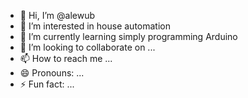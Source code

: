 - 👋 Hi, I’m @alewub
- 👀 I’m interested in house automation
- 🌱 I’m currently learning simply programming Arduino
- 💞️ I’m looking to collaborate on ...
- 📫 How to reach me ...
- 😄 Pronouns: ...
- ⚡ Fun fact: ...

<!---
alewub/alewub is a ✨ special ✨ repository because its `README.md` (this file) appears on your GitHub profile.
You can click the Preview link to take a look at your changes.
--->
